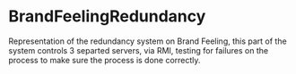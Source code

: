# BrandFeelingRedundancy

Representation of the redundancy system on Brand Feeling, this part of the system controls 3 separted servers, via RMI, testing for failures on the process to make sure the process is done correctly.
